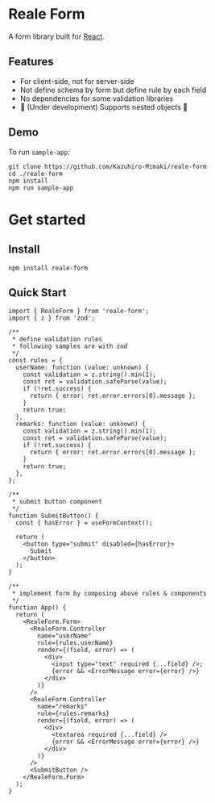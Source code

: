# Reale Form

A form library built for [React](https://react.dev/).

## Features

- For client-side, not for server-side
- Not define schema by form but define rule by each field
- No dependencies for some validation libraries
- 🚧 (Under development) Supports nested objects 🚧

## Demo
To run `sample-app`:

```
git clone https://github.com/Kazuhiro-Mimaki/reale-form
cd ./reale-form
npm install
npm run sample-app
```

# Get started

## Install

```shell
npm install reale-form
```

## Quick Start

```tsx
import { RealeForm } from 'reale-form';
import { z } from 'zod';

/**
 * define validation rules
 * following samples are with zod
 */
const rules = {
  userName: function (value: unknown) {
    const validation = z.string().min(1);
    const ret = validation.safeParse(value);
    if (!ret.success) {
      return { error: ret.error.errors[0].message };
    }
    return true;
  },
  remarks: function (value: unknown) {
    const validation = z.string().min(1);
    const ret = validation.safeParse(value);
    if (!ret.success) {
      return { error: ret.error.errors[0].message };
    }
    return true;
  },
};

/**
 * submit button component
 */
function SubmitButton() {
  const { hasError } = useFormContext();

  return (
    <button type="submit" disabled={hasError}>
      Submit
    </button>
  );
}

/**
 * implement form by composing above rules & components
 */
function App() {
  return (
    <RealeForm.Form>
      <RealeForm.Controller
        name="userName"
        rule={rules.userName}
        render={(field, error) => (
          <div>
            <input type="text" required {...field} />;
            {error && <ErrorMessage error={error} />}
          </div>
        )}
      />
      <RealeForm.Controller
        name="remarks"
        rule={rules.remarks}
        render={(field, error) => (
          <div>
            <textarea required {...field} />
            {error && <ErrorMessage error={error} />}
          </div>
        )}
      />
      <SubmitButton />
    </RealeForm.Form>
  );
}
```
